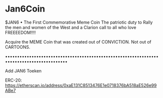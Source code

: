 # Jan6Coin

$JAN6 • The First Commemorative Meme Coin
The patriotic duty to Rally the men and women of the West and a Clarion call to all who love FREEEEDOM!!!!

Acquire the MEME Coin that was created out of CONVICTION. Not out of CARTOONS.

••••••••••••••••••••••••••••••••••••••••••••••••••••••••••••••••••••••••••••••••••••••••••

Add JAN6 Toeken

ERC-20: https://etherscan.io/address/0xaE131C8513476E1e0718376bA518aE526e99ABe7

